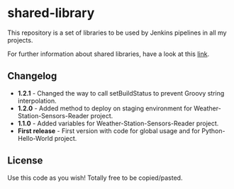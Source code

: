 # shared-library
This repository is a set of libraries to be used by Jenkins pipelines in all my projects.

For further information about shared libraries, have a look at this [link](https://jenkins.io/doc/book/pipeline/shared-libraries).

## Changelog
* **1.2.1** - Changed the way to call setBuildStatus to prevent Groovy string interpolation.
* **1.2.0** - Added method to deploy on staging environment for Weather-Station-Sensors-Reader project.
* **1.1.0** - Added variables for Weather-Station-Sensors-Reader project.
* **First release** - First version with code for global usage and for Python-Hello-World project.

## License
Use this code as you wish! Totally free to be copied/pasted.
